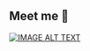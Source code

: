 ## Meet me 👋

[![IMAGE ALT TEXT](https://i.ytimg.com/vi/3qBPQ3FwgRA/hqdefault.jpg)](https://www.youtube.com/watch?v=3qBPQ3FwgRA&t=15s)

<!--
**JamieAlanWelsh/JamieAlanWelsh** is a ✨ _special_ ✨ repository because its `README.md` (this file) appears on your GitHub profile.

Here are some ideas to get you started:

- 🔭 I’m currently working on ...
- 🌱 I’m currently learning ...
- 👯 I’m looking to collaborate on ...
- 🤔 I’m looking for help with ...
- 💬 Ask me about ...
- 📫 How to reach me: ...
- 😄 Pronouns: ...
- ⚡ Fun fact: ...
-->
